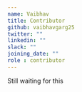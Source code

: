 ```yaml
---
name: Vaibhav
title: Contributor
github: vaibhavgarg25
twitter: ""
linkedin: ""
slack: ""
joining_date: ""
role : contributor
---
```


Still waiting for this

